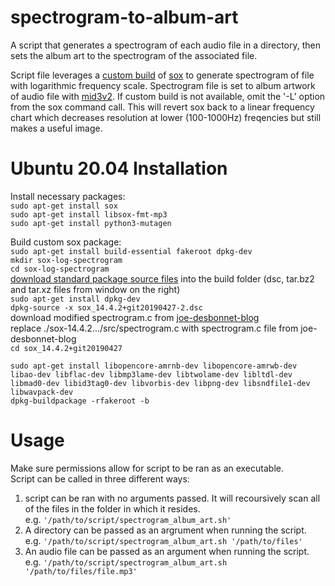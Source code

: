 # spectrogram-to-album-art
A script that generates a spectrogram of each audio file in a directory, then sets the album art to the spectrogram of the associated file.

Script file leverages a [custom build](http://jdesbonnet.blogspot.com/2014/02/sox-spectrogram-log-frequency-axis-and.html) of [sox](http://sox.sourceforge.net/sox.html) to generate spectrogram of file with logarithmic frequency scale. Spectrogram file is set to album artwork of audio file with [mid3v2](https://mutagen.readthedocs.io/en/latest/man/mid3v2.html).
If custom build is not available, omit the '-L' option from the sox command call. This will revert sox back to a linear frequency chart which decreases resolution at lower (100-1000Hz) freqencies but still makes a useful image.

# Ubuntu 20.04 Installation
Install necessary packages:  
`sudo apt-get install sox`  
`sudo apt-get install libsox-fmt-mp3`  
`sudo apt-get install python3-mutagen`  

Build custom sox package:  
`sudo apt-get install build-essential fakeroot dpkg-dev`  
`mkdir sox-log-spectrogram`  
`cd sox-log-spectrogram`  
[download standard package source files](https://packages.ubuntu.com/focal/sox) into the build folder (dsc, tar.bz2 and tar.xz files from window on the right)  
`sudo apt-get install dpkg-dev`  
`dpkg-source -x sox_14.4.2+git20190427-2.dsc`  
download modified spectrogram.c from [joe-desbonnet-blog](https://github.com/jdesbonnet/joe-desbonnet-blog/tree/master/projects/sox-log-spectrogram)  
replace ./sox-14.4.2.../src/spectrogram.c with spectrogram.c file from joe-desbonnet-blog  
`cd sox_14.4.2+git20190427`  

`sudo apt-get install libopencore-amrnb-dev libopencore-amrwb-dev libao-dev libflac-dev libmp3lame-dev libtwolame-dev libltdl-dev libmad0-dev libid3tag0-dev libvorbis-dev libpng-dev libsndfile1-dev libwavpack-dev`  
`dpkg-buildpackage -rfakeroot -b`


# Usage
Make sure permissions allow for script to be ran as an executable.  
Script can be called in three different ways:
1. script can be ran with no arguments passed. It will recoursively scan all of the files in the folder in which it resides.  
e.g. `'/path/to/script/spectrogram_album_art.sh'`
2. A directory can be passed as an argrument when running the script.  
e.g. `'/path/to/script/spectrogram_album_art.sh '/path/to/files'`
3. An audio file can be passed as an argument when running the script.  
e.g. `'/path/to/script/spectrogram_album_art.sh '/path/to/files/file.mp3'`
